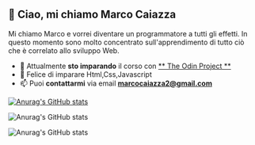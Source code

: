 ##  👋 Ciao, mi chiamo **Marco Caiazza** 
Mi chiamo Marco e vorrei diventare un programmatore a tutti gli effetti. In questo momento sono molto concentrato sull'apprendimento di tutto ciò che è correlato allo sviluppo Web.

- 🌱 Attualmente **sto imparando** il corso con [ ** The Odin Project ** ]([https://www.theodinproject.com/](https://www.theodinproject.com/paths/full-stack-javascript/courses/javascript))
- 💞️ Felice di imparare Html,Css,Javascript
- 📫 Puoi **contattarmi** via email [ **marcocaiazza2@gmail.com** ](mailto:marcocaiazza2@gmail.com.com)


[![Anurag's GitHub stats](https://github-readme-stats.vercel.app/api?username=MarcoCaiazza)](https://github.com/anuraghazra/github-readme-stats)

![Anurag's GitHub stats](https://github-readme-stats.vercel.app/api?username=MarcoCaiazza&hide=contribs,prs)

![Anurag's GitHub stats](https://github-readme-stats.vercel.app/api?username=MarcoCaiazza&show_icons=true)

